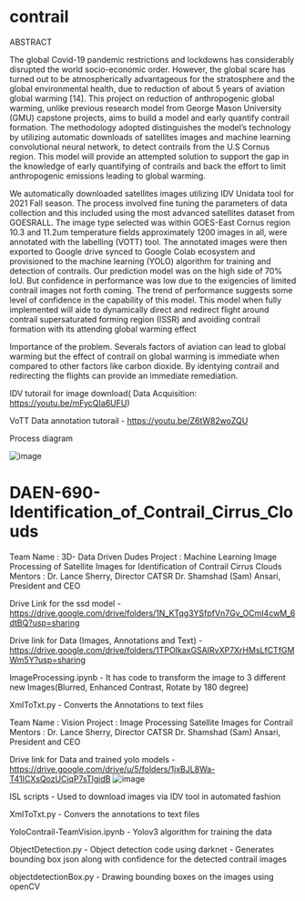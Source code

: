 # contrail

ABSTRACT

The global Covid-19 pandemic restrictions and lockdowns has considerably disrupted the world socio-economic order. However, the global scare has turned out to be atmospherically advantageous for the stratosphere and the global environmental health, due to reduction of about 5 years of aviation global warming [14]. This project on reduction of anthropogenic global warming, unlike previous research model from George Mason University (GMU) capstone projects, aims to build a model and early quantify contrail formation. The methodology adopted distinguishes the model’s technology by utilizing automatic downloads of satellites images and machine learning convolutional neural network, to detect contrails from the U.S Cornus region. This model will provide an attempted solution to support the gap in the knowledge of early quantifying of contrails and back the effort to limit anthropogenic emissions leading to global warming.

We automatically downloaded satellites images utilizing IDV Unidata tool for 2021 Fall season. The process involved fine tuning the parameters of data collection and this included using the most advanced satellites dataset from GOESRALL. The image type selected was within GOES-East Cornus region 10.3 and 11.2um temperature fields approximately 1200 images in all, were annotated with the labelling (VOTT) tool. The annotated images were then exported to Google drive synced to Google Colab ecosystem and provisioned to the machine learning (YOLO) algorithm for training and detection of contrails. Our prediction model was on the high side of 70% IoU. But confidence in performance was low due to the exigencies of limited contrail images not forth coming. The trend of performance suggests some level of confidence in the capability of this model. This model when fully implemented will aide to dynamically direct and redirect flight around contrail supersaturated forming region (ISSR) and avoiding contrail formation with its attending global warming effect

Importance of the problem. 
Severals factors of aviation can lead to global warming but the effect of contrail on global warming is immediate when compared to other factors like carbon dioxide. By identying contrail and redirecting the flights can provide an immediate remediation. 

IDV tutorail for image download( Data Acquisition: https://youtu.be/mFycQIa6UFU)

VoTT Data annotation tutorail - https://youtu.be/Z6tW82woZQU

Process diagram 

![image](https://user-images.githubusercontent.com/44238057/144654626-f69a85d9-ae11-43d2-9dfd-370eccfff435.png)

# DAEN-690-Identification_of_Contrail_Cirrus_Clouds
Team Name : 3D- Data Driven Dudes
Project   : Machine Learning Image Processing of Satellite Images for Identification of Contrail Cirrus Clouds
Mentors   : Dr. Lance Sherry, Director CATSR
            Dr. Shamshad (Sam) Ansari, President and CEO

Drive Link for the ssd model - https://drive.google.com/drive/folders/1N_KTqg3YSfpfVn7Gv_OCmI4cwM_6dtBQ?usp=sharing

Drive link for Data (Images, Annotations and Text) - https://drive.google.com/drive/folders/1TPOIkaxGSAIRvXP7XrHMsLfCTfGMWm5Y?usp=sharing

ImageProcessing.ipynb - It has code to transform the image to 3 different new Images(Blurred, Enhanced Contrast, Rotate by 180 degree)

XmlToTxt.py - Converts the Annotations to text files

Team Name : Vision
Project : Image Processing Satellite Images for Contrail
Mentors   : Dr. Lance Sherry, Director CATSR
            Dr. Shamshad (Sam) Ansari, President and CEO
            
Drive link for Data and trained yolo models - https://drive.google.com/drive/u/5/folders/1jxBJL8Wa-T41ICXsQozUCiqP7sTlgidB
![image](https://user-images.githubusercontent.com/44238057/144655148-0e6c5329-799d-4e0e-82dc-ef7622774c32.png)

ISL scripts - Used to download images via IDV tool in automated fashion

XmlToTxt.py - Convers the annotations to text files

YoloContrail-TeamVision.ipynb - Yolov3 algorithm for training the data

ObjectDetection.py - Object detection code using darknet - Generates bounding box json along with confidence for the detected contrail images

objectdetectionBox.py - Drawing bounding boxes on the images using openCV



